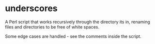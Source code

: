 underscores
===========

A Perl script that works recursively through the directory its in,
renaming files and directories to be free of white spaces.

Some edge cases are handled - see the comments inside the script.
